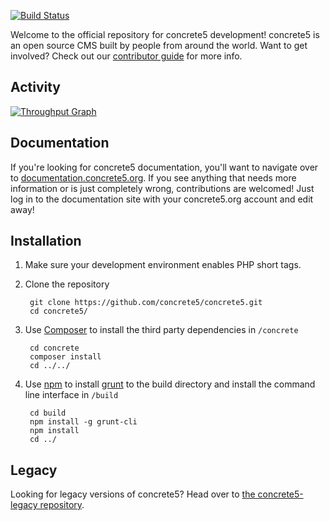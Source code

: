 [![Build Status](http://img.shields.io/travis/concrete5/concrete5/develop.svg)](https://travis-ci.org/concrete5/concrete5)

Welcome to the official repository for concrete5 development! concrete5 is an open source CMS built by people from 
around the world. Want to get involved? Check out our [contributor guide](https://github.com/concrete5/concrete5/blob/develop/CONTRIBUTING.md) for more info.

## Activity
[![Throughput Graph](https://graphs.waffle.io/concrete5/concrete5/throughput.svg)](https://waffle.io/concrete5/concrete5/metrics)

## Documentation

If you're looking for concrete5 documentation, you'll want to navigate over to [documentation.concrete5.org](https://documentation.concrete5.org). 
If you see anything that needs more information or is just completely wrong, contributions are welcomed! 
Just log in to the documentation site with your concrete5.org account and edit away!

## Installation

1. Make sure your development environment enables PHP short tags.
2. Clone the repository

        git clone https://github.com/concrete5/concrete5.git
        cd concrete5/

3. Use [Composer](https://getcomposer.org/) to install the third party dependencies in `/concrete`

        cd concrete
        composer install
        cd ../../

4. Use [npm](https://www.npmjs.org/) to install [grunt](http://gruntjs.com/) to the build directory and install the command line interface in `/build`

        cd build
        npm install -g grunt-cli
        npm install
        cd ../

## Legacy

Looking for legacy versions of concrete5? Head over to [the concrete5-legacy repository](http://github.com/concrete5/concrete5-legacy).
